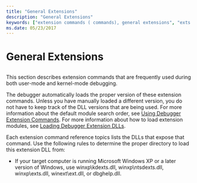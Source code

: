 ```yaml
---
title: "General Extensions"
description: "General Extensions"
keywords: ["extension commands ( commands), general extensions", "exts.dll (general extensions)", "dbghelp.dll (general extensions)", "general extensions (exts.dll - dbghelp.dll)"]
ms.date: 05/23/2017
---
```


# General Extensions


## <span id="ddk_general_extensions_dbg"></span><span id="DDK_GENERAL_EXTENSIONS_DBG"></span>


This section describes extension commands that are frequently used during both user-mode and kernel-mode debugging.

The debugger automatically loads the proper version of these extension commands. Unless you have manually loaded a different version, you do not have to keep track of the DLL versions that are being used. For more information about the default module search order, see [Using Debugger Extension Commands](using-debugger-extension-commands.md). For more information about how to load extension modules, see [Loading Debugger Extension DLLs](loading-debugger-extension-dlls.md).

Each extension command reference topics lists the DLLs that expose that command. Use the following rules to determine the proper directory to load this extension DLL from:

-   If your target computer is running Microsoft Windows XP or a later version of Windows, use winxp\\kdexts.dll, winxp\\ntsdexts.dll, winxp\\exts.dll, winext\\ext.dll, or dbghelp.dll.

 

 






